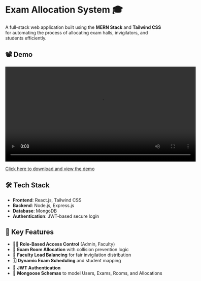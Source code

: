 # Exam Allocation System 🎓

A full-stack web application built using the **MERN Stack** and **Tailwind CSS** for automating the process of allocating exam halls, invigilators, and students efficiently.

## 📽️ Demo

<video src="demo.mp4" controls width="600"></video>

[Click here to download and view the demo](demo.mp4)

## 🛠️ Tech Stack

- **Frontend**: React.js, Tailwind CSS
- **Backend**: Node.js, Express.js
- **Database**: MongoDB
- **Authentication**: JWT-based secure login

## 🔑 Key Features

- 🧑‍🏫 **Role-Based Access Control** (Admin, Faculty)
- 🏫 **Exam Room Allocation** with collision prevention logic
- 🧮 **Faculty Load Balancing** for fair invigilation distribution
- 🗓️ **Dynamic Exam Scheduling** and student mapping
- 🔐 **JWT Authentication**
- 📁 **Mongoose Schemas** to model Users, Exams, Rooms, and Allocations

